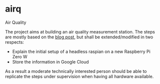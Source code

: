 # airq
Air Quality

The project aims at building an air quality measurement station. The steps are mostly based on the [blog post](https://www.raspberrypi.org/blog/monitor-air-quality-with-a-raspberry-pi/), but shall be extended/modified in two respects:

* Explain the initial setup of a headless raspian on a new Raspberry Pi Zero W
* Store the information in Google Cloud

As a result a moderate technically interested person should be able to replicate the steps under supervision when having all hardware available.
